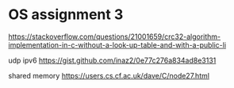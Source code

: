 # OS assignment 3
 






https://stackoverflow.com/questions/21001659/crc32-algorithm-implementation-in-c-without-a-look-up-table-and-with-a-public-li

udp ipv6
https://gist.github.com/inaz2/0e77c276a834ad8e3131

shared memory
https://users.cs.cf.ac.uk/dave/C/node27.html